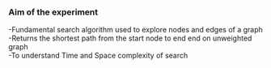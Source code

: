 ### Aim of the experiment
-Fundamental search algorithm used to explore nodes and edges of a graph
-Returns the shortest path from the start node to end end  on unweighted graph  
-To understand Time and Space complexity of search 

